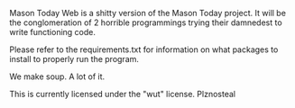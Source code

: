 Mason Today Web is a shitty version of the Mason Today project. It will be the conglomeration of 2 horrible programmings trying their damnedest to write functioning code.

Please refer to the requirements.txt for information on what packages to install to properly run the program.

We make soup. A lot of it.

This is currently licensed under the "wut" license. Plznosteal

